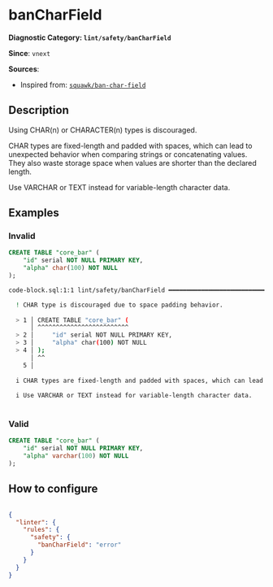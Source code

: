 # banCharField
**Diagnostic Category: `lint/safety/banCharField`**

**Since**: `vnext`


**Sources**: 
- Inspired from: <a href="https://squawkhq.com/docs/ban-char-field" target="_blank"><code>squawk/ban-char-field</code></a>

## Description
Using CHAR(n) or CHARACTER(n) types is discouraged.

CHAR types are fixed-length and padded with spaces, which can lead to unexpected behavior
when comparing strings or concatenating values. They also waste storage space when values
are shorter than the declared length.

Use VARCHAR or TEXT instead for variable-length character data.

## Examples

### Invalid

```sql
CREATE TABLE "core_bar" (
    "id" serial NOT NULL PRIMARY KEY,
    "alpha" char(100) NOT NULL
);
```

```sh
code-block.sql:1:1 lint/safety/banCharField ━━━━━━━━━━━━━━━━━━━━━━━━━━━━━━━━━━━━━━━━━━━━━━━━━━━━━━━━

  ! CHAR type is discouraged due to space padding behavior.
  
  > 1 │ CREATE TABLE "core_bar" (
      │ ^^^^^^^^^^^^^^^^^^^^^^^^^
  > 2 │     "id" serial NOT NULL PRIMARY KEY,
  > 3 │     "alpha" char(100) NOT NULL
  > 4 │ );
      │ ^^
    5 │ 
  
  i CHAR types are fixed-length and padded with spaces, which can lead to unexpected behavior.
  
  i Use VARCHAR or TEXT instead for variable-length character data.
  

```

### Valid

```sql
CREATE TABLE "core_bar" (
    "id" serial NOT NULL PRIMARY KEY,
    "alpha" varchar(100) NOT NULL
);
```

## How to configure
```json

{
  "linter": {
    "rules": {
      "safety": {
        "banCharField": "error"
      }
    }
  }
}

```

